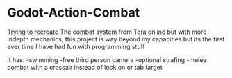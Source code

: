 # Godot-Action-Combat
Trying to recreate The combat system from Tera online but with more indepth mechanics, this project is way beyond my capacities but its the first ever time I have had fun with programming stuff

it has:
-swimming
-free third person camera
-optional strafing
-melee combat with a crossair instead of lock on or tab target
